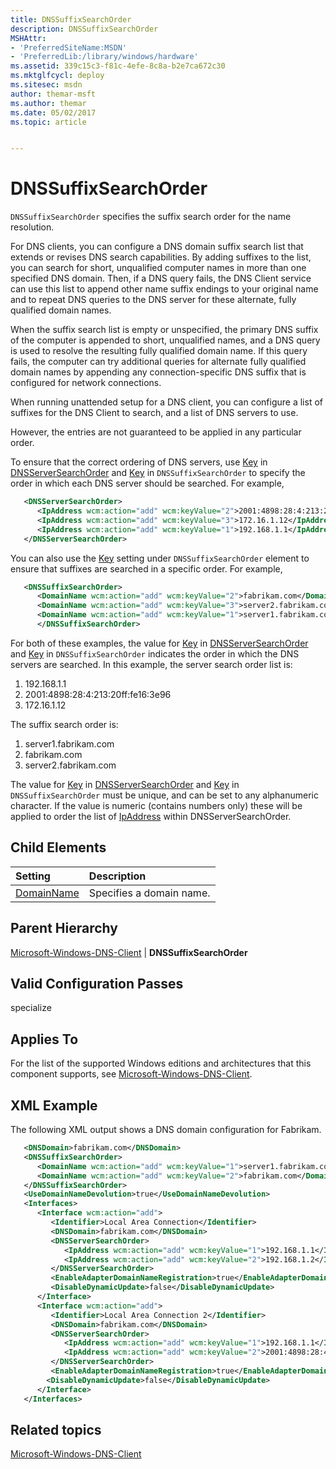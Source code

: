 ```yaml
---
title: DNSSuffixSearchOrder
description: DNSSuffixSearchOrder
MSHAttr:
- 'PreferredSiteName:MSDN'
- 'PreferredLib:/library/windows/hardware'
ms.assetid: 339c15c3-f81c-4efe-8c8a-b2e7ca672c30
ms.mktglfcycl: deploy
ms.sitesec: msdn
author: themar-msft
ms.author: themar
ms.date: 05/02/2017
ms.topic: article


---
```

# DNSSuffixSearchOrder

`DNSSuffixSearchOrder` specifies the suffix search order for the name resolution.

For DNS clients, you can configure a DNS domain suffix search list that extends or revises DNS search capabilities. By adding suffixes to the list, you can search for short, unqualified computer names in more than one specified DNS domain. Then, if a DNS query fails, the DNS Client service can use this list to append other name suffix endings to your original name and to repeat DNS queries to the DNS server for these alternate, fully qualified domain names.

When the suffix search list is empty or unspecified, the primary DNS suffix of the computer is appended to short, unqualified names, and a DNS query is used to resolve the resulting fully qualified domain name. If this query fails, the computer can try additional queries for alternate fully qualified domain names by appending any connection-specific DNS suffix that is configured for network connections.

When running unattended setup for a DNS client, you can configure a list of suffixes for the DNS Client to search, and a list of DNS servers to use.

However, the entries are not guaranteed to be applied in any particular order.

To ensure that the correct ordering of DNS servers, use [Key](microsoft-windows-dns-client-interfaces-interface-dnsserversearchorder-ipaddress-key.md) in [DNSServerSearchOrder](microsoft-windows-dns-client-interfaces-interface-dnsserversearchorder.md) and [Key](microsoft-windows-dns-client-dnssuffixsearchorder-domainname-key.md) in `DNSSuffixSearchOrder` to specify the order in which each DNS server should be searched. For example,

```XML
   <DNSServerSearchOrder>
      <IpAddress wcm:action="add" wcm:keyValue="2">2001:4898:28:4:213:20ff:fe16:3e96</IpAddress>
      <IpAddress wcm:action="add" wcm:keyValue="3">172.16.1.12</IpAddress>
      <IpAddress wcm:action="add" wcm:keyValue="1">192.168.1.1</IpAddress>
   </DNSServerSearchOrder>
```

You can also use the [Key](microsoft-windows-dns-client-dnssuffixsearchorder-domainname-key.md) setting under `DNSSuffixSearchOrder` element to ensure that suffixes are searched in a specific order. For example,

```XML
   <DNSSuffixSearchOrder>
      <DomainName wcm:action="add" wcm:keyValue="2">fabrikam.com</DomainName>
      <DomainName wcm:action="add" wcm:keyValue="3">server2.fabrikam.com</DomainName>
      <DomainName wcm:action="add" wcm:keyValue="1">server1.fabrikam.com</DomainName>
      </DNSSuffixSearchOrder>
```

For both of these examples, the value for [Key](microsoft-windows-dns-client-interfaces-interface-dnsserversearchorder-ipaddress-key.md) in [DNSServerSearchOrder](microsoft-windows-dns-client-interfaces-interface-dnsserversearchorder.md) and [Key](microsoft-windows-dns-client-dnssuffixsearchorder-domainname-key.md) in `DNSSuffixSearchOrder` indicates the order in which the DNS servers are searched. In this example, the server search order list is:

1. 192.168.1.1
1. 2001:4898:28:4:213:20ff:fe16:3e96
1. 172.16.1.12

The suffix search order is:

1. server1.fabrikam.com
1. fabrikam.com
1. server2.fabrikam.com

The value for [Key](microsoft-windows-dns-client-interfaces-interface-dnsserversearchorder-ipaddress-key.md) in [DNSServerSearchOrder](microsoft-windows-dns-client-interfaces-interface-dnsserversearchorder.md) and [Key](microsoft-windows-dns-client-dnssuffixsearchorder-domainname-key.md) in `DNSSuffixSearchOrder` must be unique, and can be set to any alphanumeric character. If the value is numeric (contains numbers only) these will be applied to order the list of [IpAddress](microsoft-windows-dns-client-interfaces-interface-dnsserversearchorder-ipaddress.md) within DNSServerSearchOrder.

## Child Elements

| Setting                 | Description                                                                           |
|:------------------------|:--------------------------------------------------------------------------------------|
| [DomainName](microsoft-windows-dns-client-dnssuffixsearchorder-domainname.md) | Specifies a domain name. |

## Parent Hierarchy

[Microsoft-Windows-DNS-Client](microsoft-windows-dns-client.md) | **DNSSuffixSearchOrder**

## Valid Configuration Passes

specialize

## Applies To

For the list of the supported Windows editions and architectures that this component supports, see [Microsoft-Windows-DNS-Client](microsoft-windows-dns-client.md).

## XML Example

The following XML output shows a DNS domain configuration for Fabrikam.

```XML
   <DNSDomain>fabrikam.com</DNSDomain>
   <DNSSuffixSearchOrder>
      <DomainName wcm:action="add" wcm:keyValue="1">server1.fabrikam.com</DomainName>
      <DomainName wcm:action="add" wcm:keyValue="2">fabrikam.com</DomainName>
   </DNSSuffixSearchOrder>
   <UseDomainNameDevolution>true</UseDomainNameDevolution>
   <Interfaces>
      <Interface wcm:action="add">
         <Identifier>Local Area Connection</Identifier>
         <DNSDomain>fabrikam.com</DNSDomain>
         <DNSServerSearchOrder>
            <IpAddress wcm:action="add" wcm:keyValue="1">192.168.1.1</IpAddress>
            <IpAddress wcm:action="add" wcm:keyValue="2">192.168.1.2</IpAddress>
         </DNSServerSearchOrder>
         <EnableAdapterDomainNameRegistration>true</EnableAdapterDomainNameRegistration>
         <DisableDynamicUpdate>false</DisableDynamicUpdate>
      </Interface>
      <Interface wcm:action="add">
         <Identifier>Local Area Connection 2</Identifier>
         <DNSDomain>fabrikam.com</DNSDomain>
         <DNSServerSearchOrder>
            <IpAddress wcm:action="add" wcm:keyValue="1">192.168.1.1</IpAddress>
            <IpAddress wcm:action="add" wcm:keyValue="2">2001:4898:28:4:213:20ff:fe16:3e96</IpAddress>
         </DNSServerSearchOrder>
         <EnableAdapterDomainNameRegistration>true</EnableAdapterDomainNameRegistration>
        <DisableDynamicUpdate>false</DisableDynamicUpdate>
      </Interface>
   </Interfaces>
```

## Related topics

[Microsoft-Windows-DNS-Client](microsoft-windows-dns-client.md)
